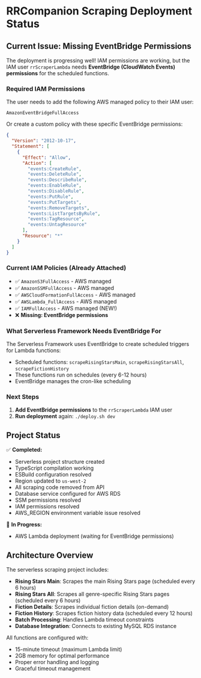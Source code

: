 # RRCompanion Scraping Deployment Status

## Current Issue: Missing EventBridge Permissions

The deployment is progressing well! IAM permissions are working, but the IAM
user `rrScraperLambda` needs **EventBridge (CloudWatch Events) permissions** for
the scheduled functions.

### Required IAM Permissions

The user needs to add the following AWS managed policy to their IAM user:

```
AmazonEventBridgeFullAccess
```

Or create a custom policy with these specific EventBridge permissions:

```json
{
  "Version": "2012-10-17",
  "Statement": [
    {
      "Effect": "Allow",
      "Action": [
        "events:CreateRule",
        "events:DeleteRule",
        "events:DescribeRule",
        "events:EnableRule",
        "events:DisableRule",
        "events:PutRule",
        "events:PutTargets",
        "events:RemoveTargets",
        "events:ListTargetsByRule",
        "events:TagResource",
        "events:UntagResource"
      ],
      "Resource": "*"
    }
  ]
}
```

### Current IAM Policies (Already Attached)

- ✅ `AmazonS3FullAccess` - AWS managed
- ✅ `AmazonSSMFullAccess` - AWS managed
- ✅ `AWSCloudFormationFullAccess` - AWS managed
- ✅ `AWSLambda_FullAccess` - AWS managed
- ✅ `IAMFullAccess` - AWS managed (NEW!)
- ❌ **Missing: EventBridge permissions**

### What Serverless Framework Needs EventBridge For

The Serverless Framework uses EventBridge to create scheduled triggers for
Lambda functions:

- Scheduled functions: `scrapeRisingStarsMain`, `scrapeRisingStarsAll`,
  `scrapeFictionHistory`
- These functions run on schedules (every 6-12 hours)
- EventBridge manages the cron-like scheduling

### Next Steps

1. **Add EventBridge permissions** to the `rrScraperLambda` IAM user
2. **Run deployment** again: `./deploy.sh dev`

## Project Status

✅ **Completed:**

- Serverless project structure created
- TypeScript compilation working
- ESBuild configuration resolved
- Region updated to `us-west-2`
- All scraping code removed from API
- Database service configured for AWS RDS
- SSM permissions resolved
- IAM permissions resolved
- AWS_REGION environment variable issue resolved

🔄 **In Progress:**

- AWS Lambda deployment (waiting for EventBridge permissions)

## Architecture Overview

The serverless scraping project includes:

- **Rising Stars Main**: Scrapes the main Rising Stars page (scheduled every 6
  hours)
- **Rising Stars All**: Scrapes all genre-specific Rising Stars pages (scheduled
  every 6 hours)
- **Fiction Details**: Scrapes individual fiction details (on-demand)
- **Fiction History**: Scrapes fiction history data (scheduled every 12 hours)
- **Batch Processing**: Handles Lambda timeout constraints
- **Database Integration**: Connects to existing MySQL RDS instance

All functions are configured with:

- 15-minute timeout (maximum Lambda limit)
- 2GB memory for optimal performance
- Proper error handling and logging
- Graceful timeout management
